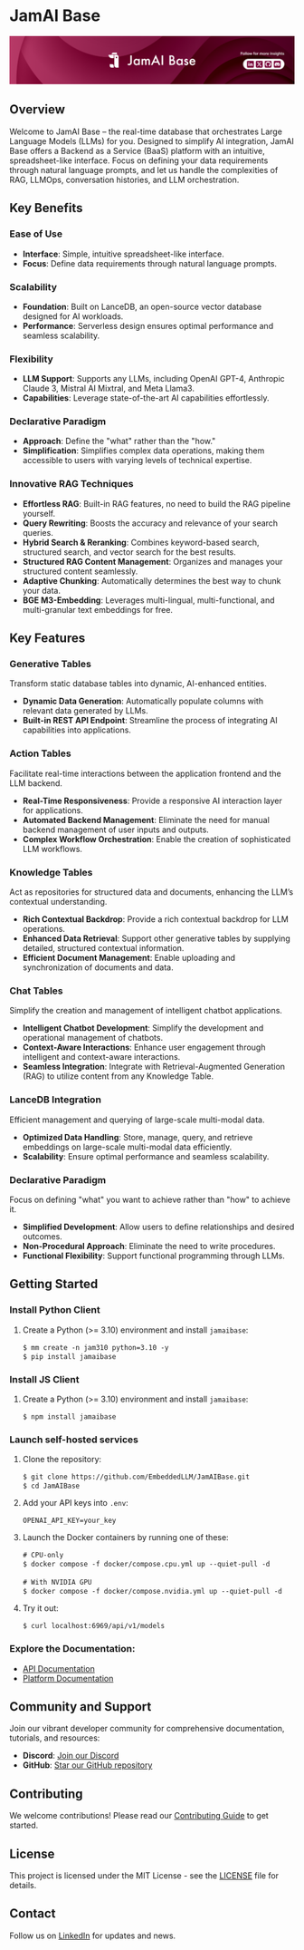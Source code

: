 # JamAI Base

![JamAI Base Cover](JamAI_Base_Cover.png)

## Overview

Welcome to JamAI Base – the real-time database that orchestrates Large Language Models (LLMs) for you. Designed to simplify AI integration, JamAI Base offers a Backend as a Service (BaaS) platform with an intuitive, spreadsheet-like interface. Focus on defining your data requirements through natural language prompts, and let us handle the complexities of RAG, LLMOps, conversation histories, and LLM orchestration.

## Key Benefits

### Ease of Use

- **Interface**: Simple, intuitive spreadsheet-like interface.
- **Focus**: Define data requirements through natural language prompts.

### Scalability

- **Foundation**: Built on LanceDB, an open-source vector database designed for AI workloads.
- **Performance**: Serverless design ensures optimal performance and seamless scalability.

### Flexibility

- **LLM Support**: Supports any LLMs, including OpenAI GPT-4, Anthropic Claude 3, Mistral AI Mixtral, and Meta Llama3.
- **Capabilities**: Leverage state-of-the-art AI capabilities effortlessly.

### Declarative Paradigm

- **Approach**: Define the "what" rather than the "how."
- **Simplification**: Simplifies complex data operations, making them accessible to users with varying levels of technical expertise.

### Innovative RAG Techniques

- **Effortless RAG**: Built-in RAG features, no need to build the RAG pipeline yourself.
- **Query Rewriting**: Boosts the accuracy and relevance of your search queries.
- **Hybrid Search & Reranking**: Combines keyword-based search, structured search, and vector search for the best results.
- **Structured RAG Content Management**: Organizes and manages your structured content seamlessly.
- **Adaptive Chunking**: Automatically determines the best way to chunk your data.
- **BGE M3-Embedding**: Leverages multi-lingual, multi-functional, and multi-granular text embeddings for free.

## Key Features

### Generative Tables

Transform static database tables into dynamic, AI-enhanced entities.

- **Dynamic Data Generation**: Automatically populate columns with relevant data generated by LLMs.
- **Built-in REST API Endpoint**: Streamline the process of integrating AI capabilities into applications.

### Action Tables

Facilitate real-time interactions between the application frontend and the LLM backend.

- **Real-Time Responsiveness**: Provide a responsive AI interaction layer for applications.
- **Automated Backend Management**: Eliminate the need for manual backend management of user inputs and outputs.
- **Complex Workflow Orchestration**: Enable the creation of sophisticated LLM workflows.

### Knowledge Tables

Act as repositories for structured data and documents, enhancing the LLM’s contextual understanding.

- **Rich Contextual Backdrop**: Provide a rich contextual backdrop for LLM operations.
- **Enhanced Data Retrieval**: Support other generative tables by supplying detailed, structured contextual information.
- **Efficient Document Management**: Enable uploading and synchronization of documents and data.

### Chat Tables

Simplify the creation and management of intelligent chatbot applications.

- **Intelligent Chatbot Development**: Simplify the development and operational management of chatbots.
- **Context-Aware Interactions**: Enhance user engagement through intelligent and context-aware interactions.
- **Seamless Integration**: Integrate with Retrieval-Augmented Generation (RAG) to utilize content from any Knowledge Table.

### LanceDB Integration

Efficient management and querying of large-scale multi-modal data.

- **Optimized Data Handling**: Store, manage, query, and retrieve embeddings on large-scale multi-modal data efficiently.
- **Scalability**: Ensure optimal performance and seamless scalability.

### Declarative Paradigm

Focus on defining "what" you want to achieve rather than "how" to achieve it.

- **Simplified Development**: Allow users to define relationships and desired outcomes.
- **Non-Procedural Approach**: Eliminate the need to write procedures.
- **Functional Flexibility**: Support functional programming through LLMs.

## Getting Started

### Install Python Client

1. Create a Python (>= 3.10) environment and install `jamaibase`:
   ```shell
   $ mm create -n jam310 python=3.10 -y
   $ pip install jamaibase
   ```

### Install JS Client

1. Create a Python (>= 3.10) environment and install `jamaibase`:
   ```shell
   $ npm install jamaibase
   ```

### Launch self-hosted services

1. Clone the repository:

   ```shell
   $ git clone https://github.com/EmbeddedLLM/JamAIBase.git
   $ cd JamAIBase
   ```

2. Add your API keys into `.env`:

   ```
   OPENAI_API_KEY=your_key
   ```

3. Launch the Docker containers by running one of these:

   ```shell
   # CPU-only
   $ docker compose -f docker/compose.cpu.yml up --quiet-pull -d

   # With NVIDIA GPU
   $ docker compose -f docker/compose.nvidia.yml up --quiet-pull -d
   ```

4. Try it out:

   ```shell
   $ curl localhost:6969/api/v1/models
   ```

### Explore the Documentation:

- [API Documentation](https://jamaibase.readme.io)
- [Platform Documentation](https://docs.jamaibase.com)

## Community and Support

Join our vibrant developer community for comprehensive documentation, tutorials, and resources:

- **Discord**: [Join our Discord](Discord_Link)
- **GitHub**: [Star our GitHub repository](GitHub_Repository_Link)

## Contributing

We welcome contributions! Please read our [Contributing Guide](Contributing_Guide_Link) to get started.

## License

This project is licensed under the MIT License - see the [LICENSE](LICENSE_Link) file for details.

## Contact

Follow us on [LinkedIn](LinkedIn_Link) for updates and news.
